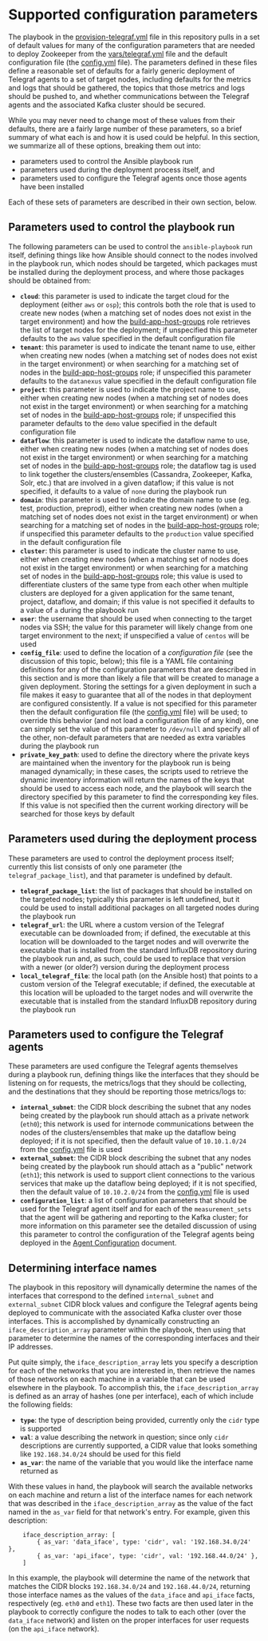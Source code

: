 # Supported configuration parameters
The playbook in the [provision-telegraf.yml](../provision-telegraf.yml) file in this repository pulls in a set of default values for many of the configuration parameters that are needed to deploy Zookeeper from the [vars/telegraf.yml](../vars/telegraf.yml) file and the default configuration file (the [config.yml](../config.yml) file). The parameters defined in these files define a reasonable set of defaults for a fairly generic deployment of Telegraf agents to a set of target nodes, including defaults for the metrics and logs that should be gathered, the topics that those metrics and logs should be pushed to, and whether communications between the Telegraf agents and the associated Kafka cluster should be secured.

While you may never need to change most of these values from their defaults, there are a fairly large number of these parameters, so a brief summary of what each is and how it is used could be helpful. In this section, we summarize all of these options, breaking them out into:

* parameters used to control the Ansible playbook run
* parameters used during the deployment process itself, and
* parameters used to configure the Telegraf agents once those agents have been installed

Each of these sets of parameters are described in their own section, below.

## Parameters used to control the playbook run
The following parameters can be used to control the `ansible-playbook` run itself, defining things like how Ansible should connect to the nodes involved in the playbook run, which nodes should be targeted, which packages must be installed during the deployment process, and where those packages should be obtained from:

* **`cloud`**: this parameter is used to indicate the target cloud for the deployment (either `aws` or `osp`); this controls both the role that is used to create new nodes (when a matching set of nodes does not exist in the target environment) and how the [build-app-host-groups](../roles/build-app-host-groups) role retrieves the list of target nodes for the deployment; if unspecified this parameter defaults to the `aws` value specified in the default configuration file
* **`tenant`**: this parameter is used to indicate the tenant name to use, either when creating new nodes (when a matching set of nodes does not exist in the target environment) or when searching for a matching set of nodes in the [build-app-host-groups](../roles/build-app-host-groups) role; if unspecified this parameter defaults to the `datanexus` value specified in the default configuration file
* **`project`**: this parameter is used to indicate the project name to use, either when creating new nodes (when a matching set of nodes does not exist in the target environment) or when searching for a matching set of nodes in the [build-app-host-groups](../roles/build-app-host-groups) role; if unspecified this parameter defaults to the `demo` value specified in the default configuration file
* **`dataflow`**: this parameter is used to indicate the dataflow name to use, either when creating new nodes (when a matching set of nodes does not exist in the target environment) or when searching for a matching set of nodes in the [build-app-host-groups](../roles/build-app-host-groups) role; the dataflow tag is used to link together the clusters/ensembles (Cassandra, Zookeeper, Kafka, Solr, etc.) that are involved in a given dataflow; if this value is not specified, it defaults to a value of `none` during the playbook run
* **`domain`**: this parameter is used to indicate the domain name to use (eg. test, production, preprod), either when creating new nodes (when a matching set of nodes does not exist in the target environment) or when searching for a matching set of nodes in the [build-app-host-groups](../roles/build-app-host-groups) role; if unspecified this parameter defaults to the `production` value specified in the default configuration file
* **`cluster`**: this parameter is used to indicate the cluster name to use, either when creating new nodes (when a matching set of nodes does not exist in the target environment) or when searching for a matching set of nodes in the [build-app-host-groups](../roles/build-app-host-groups) role; this value is used to differentiate clusters of the same type from each other when multiple clusters are deployed for a given application for the same tenant, project, dataflow, and domain; if this value is not specified it defaults to a value of `a` during the playbook run
* **`user`**: the username that should be used when connecting to the target nodes via SSH; the value for this parameter will likely change from one target environment to the next; if unspecified a value of `centos` will be used
* **`config_file`**: used to define the location of a *configuration file* (see the discussion of this topic, below); this file is a YAML file containing definitions for any of the configuration parameters that are described in this section and is more than likely a file that will be created to manage a given deployment. Storing the settings for a given deployment in such a file makes it easy to guarantee that all of the nodes in that deployment are configured consistently. If a value is not specified for this parameter then the default configuration file (the [config.yml](../config.yml) file) will be used; to override this behavior (and not load a configuration file of any kind), one can simply set the value of this parameter to `/dev/null` and specify all of the other, non-default parameters that are needed as extra variables during the playbook run
* **`private_key_path`**: used to define the directory where the private keys are maintained when the inventory for the playbook run is being managed dynamically; in these cases, the scripts used to retrieve the dynamic inventory information will return the names of the keys that should be used to access each node, and the playbook will search the directory specified by this parameter to find the corresponding key files. If this value is not specified then the current working directory will be searched for those keys by default

## Parameters used during the deployment process
These parameters are used to control the deployment process itself; currently this list consists of only one parameter (the `telegraf_package_list`), and that parameter is undefined by default.

* **`telegraf_package_list`**: the list of packages that should be installed on the targeted nodes; typically this parameter is left undefined, but it could be used to install additional packages on all targeted nodes during the playbook run
* **`telegraf_url`**: the URL where a custom version of the Telegraf executable can be downloaded from; if defined, the executable at this location will be downloaded to the target nodes and will overwrite the executable that is installed from the standard InfluxDB repository during the playbook run and, as such, could be used to replace that version with a newer (or older?) version during the deployment process
* **`local_telegraf_file`**: the local path (on the Ansible host) that points to a custom version of the Telegraf executable; if defined, the executable at this location will be uploaded to the target nodes and will overwrite the executable that is installed from the standard InfluxDB repository during the playbook run

## Parameters used to configure the Telegraf agents
These parameters are used configure the Telegraf agents themselves during a playbook run, defining things like the interfaces that they should be listening on for requests, the metrics/logs that they should be collecting, and the destinations that they should be reporting those metrics/logs to:

* **`internal_subnet`**: the CIDR block describing the subnet that any nodes being created by the playbook run should attach as a private network (`eth0`); this network is used for internode communications between the nodes of the clusters/ensembles that make up the dataflow being deployed; if it is not specified, then the default value of `10.10.1.0/24` from the [config.yml](../config.yml) file is used
* **`external_subnet`**: the CIDR block describing the subnet that any nodes being created by the playbook run should attach as a "public" network (`eth1`); this network is used to support client connections to the various services that make up the dataflow being deployed; if it is not specified, then the default value of `10.10.2.0/24` from the [config.yml](../config.yml) file is used
* **`configuration_list`**: a list of configuration parameters that should be used for the Telegraf agent itself and for each of the `measurement_sets` that the agent will be gathering and reporting to the Kafka cluster; for more information on this parameter see the detailed discussion of using this parameter to control the configuration of the Telegraf agents being deployed in the [Agent Configuration](Agent-Configuration.md) document.

## Determining interface names
The playbook in this repository will dynamically determine the names of the interfaces that correspond to the defined  `internal_subnet` and `external_subnet` CIDR block values and configure the Telegraf agents being deployed to communicate with the associated Kafka cluster over those interfaces. This is accomplished by dynamically constructing an `iface_description_array` parameter within the playbook, then using that parameter to determine the names of the corresponding interfaces and their IP addresses.

Put quite simply, the `iface_description_array` lets you specify a description for each of the networks that you are interested in, then retrieve the names of those networks on each machine in a variable that can be used elsewhere in the playbook. To accomplish this, the `iface_description_array` is defined as an array of hashes (one per interface), each of which include the following fields:

* **`type`**: the type of description being provided, currently only the `cidr` type is supported
* **`val`**: a value describing the network in question; since only `cidr` descriptions are currently supported, a CIDR value that looks something like `192.168.34.0/24` should be used for this field
* **`as_var`**: the name of the variable that you would like the interface name returned as

With these values in hand, the playbook will search the available networks on each machine and return a list of the interface names for each network that was described in the `iface_description_array` as the value of the fact named in the `as_var` field for that network's entry. For example, given this description:

```
    iface_description_array: [
        { as_var: 'data_iface', type: 'cidr', val: '192.168.34.0/24' },
        { as_var: 'api_iface', type: 'cidr', val: '192.168.44.0/24' },
    ]
```

In this example, the playbook will determine the name of the network that matches the CIDR blocks `192.168.34.0/24` and `192.168.44.0/24`, returning those interface names as the values of the `data_iface` and `api_iface` facts, respectively (eg. `eth0` and `eth1`). These two facts are then used later in the playbook to correctly configure the nodes to talk to each other (over the `data_iface` network) and listen on the proper interfaces for user requests (on the `api_iface` network).
